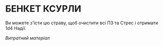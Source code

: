 ﻿# БЕНКЕТ КСУРЛИ

Ви можете з'їсти цю страву, щоб очистити всі ПЗ та Стрес і отримати 1d4 Надії.

*Витратний матеріал*